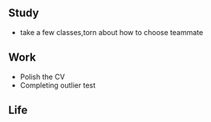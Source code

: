 ## Study
- take a few classes,torn about how to choose teammate

## Work
- Polish the CV 
- Completing outlier test

## Life
